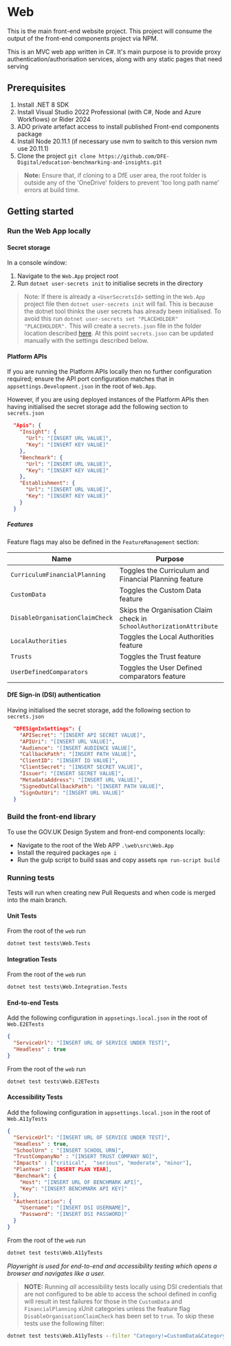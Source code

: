 # Web

This is the main front-end website project. This project will consume the output of the front-end components project via NPM.

This is an MVC web app written in C#. It's main purpose is to provide proxy authentication/authorisation services, along with any static pages that need serving

## Prerequisites

1. Install .NET 8 SDK
2. Install Visual Studio 2022 Professional (with C#, Node and Azure Workflows) or Rider 2024
3. ADO private artefact access to install published Front-end components package
4. Install Node 20.11.1 (if necessary use nvm to switch to this version nvm use 20.11.1)
5. Clone the project `git clone https://github.com/DFE-Digital/education-benchmarking-and-insights.git`

> **Note:** Ensure that, if cloning to a DfE user area, the root folder is outside any of the 'OneDrive' folders to prevent 'too long path name' errors at build time.

## Getting started

### Run the Web App locally

#### Secret storage

In a console window:

1. Navigate to the `Web.App` project root
2. Run `dotnet user-secrets init` to initialise secrets in the directory

> Note: If there is already a `<UserSecretsId>` setting in the `Web.App` project file then `dotnet user-secrets init` will fail. This is because the dotnet tool thinks the user secrets has already been initialised. To avoid this run `dotnet user-secrets set "PLACEHOLDER" "PLACEHOLDER".` This will create a `secrets.json` file in the folder location described [here](https://learn.microsoft.com/en-us/aspnet/core/security/app-secrets?view=aspnetcore-8.0&tabs=linux#how-the-secret-manager-tool-works). At this point `secrets.json` can be updated manually with the settings described below.

#### Platform APIs

If you are running the Platform APIs locally then no further configuration required; ensure the API port configuration matches that in `appsettings.Development.json` in the root of `Web.App`.

However, if you are using deployed instances of the Platform APIs then having initialised the secret storage add the following section to `secrets.json`

```json
  "Apis": {
    "Insight": {
      "Url": "[INSERT URL VALUE]",
      "Key": "[INSERT KEY VALUE]"
    },
    "Benchmark": {
      "Url": "[INSERT URL VALUE]",
      "Key": "[INSERT KEY VALUE]"
    },
    "Establishment": {
      "Url": "[INSERT URL VALUE]",
      "Key": "[INSERT KEY VALUE]"
    }
  }
```

##### Features

Feature flags may also be defined in the `FeatureManagement` section:

| Name                            | Purpose                                                              |
|---------------------------------|----------------------------------------------------------------------|
| `CurriculumFinancialPlanning`   | Toggles the Curriculum and Financial Planning feature                |
| `CustomData`                    | Toggles the Custom Data feature                                      |
| `DisableOrganisationClaimCheck` | Skips the Organisation Claim check in `SchoolAuthorizationAttribute` |
| `LocalAuthorities`              | Toggles the Local Authorities feature                                |
| `Trusts`                        | Toggles the Trust feature                                            |
| `UserDefinedComparators`        | Toggles the User Defined comparators feature                         |

#### DfE Sign-in (DSI) authentication

Having initialised the secret storage, add the following section to `secrets.json`

```json
  "DFESignInSettings": {
    "APISecret": "[INSERT API SECRET VALUE]",
    "APIUri": "[INSERT URL VALUE]",
    "Audience": "[INSERT AUDIENCE VALUE]",
    "CallbackPath": "[INSERT PATH VALUE]",
    "ClientID": "[INSERT ID VALUE]",
    "ClientSecret": "[INSERT SECRET VALUE]",
    "Issuer": "[INSERT SECRET VALUE]",
    "MetadataAddress": "[INSERT URL VALUE]",
    "SignedOutCallbackPath": "[INSERT PATH VALUE]",
    "SignOutUri": "[INSERT URL VALUE]"
  }
```

### Build the front-end library

To use the GOV.UK Design System and front-end components locally:

- Navigate to the root of the Web APP `.\web\src\Web.App`
- Install the required packages `npm i`
- Run the gulp script to build ssas and copy assets `npm run-script build`

### Running tests

Tests will run when creating new Pull Requests and when code is merged into the main branch.

#### Unit Tests

From the root of the `web` run

```bat
dotnet test tests\Web.Tests
```

#### Integration Tests

From the root of the `web` run

```bat
dotnet test tests\Web.Integration.Tests
```

#### End-to-end Tests

Add the following configuration in `appsetings.local.json` in the root of `Web.E2ETests`

```json
{
  "ServiceUrl": "[INSERT URL OF SERVICE UNDER TEST]",
  "Headless" : true
}
```

From the root of the `web` run

```bat
dotnet test tests\Web.E2ETests
```

#### Accessibility Tests

Add the following configuration in `appsettings.local.json` in the root of `Web.A11yTests`

```json
{
  "ServiceUrl": "[INSERT URL OF SERVICE UNDER TEST]",
  "Headless" : true,
  "SchoolUrn" : "[INSERT SCHOOL URN]",
  "TrustCompanyNo" : "[INSERT TRUST COMPANY NO]",
  "Impacts" : ["critical",  "serious", "moderate", "minor"],
  "PlanYear" : [INSERT PLAN YEAR],
  "Benchmark": {
    "Host": "[INSERT URL OF BENCHMARK API]",
    "Key": "[INSERT BENCHMARK API KEY]"
  },
  "Authentication": {
    "Username": "[INSERT DSI USERNAME]",
    "Password": "[INSERT DSI PASSWORD]"
  }
}
```

From the root of the `web` run

```bat
dotnet test tests\Web.A11yTests
```

_Playwright is used for end-to-end and accessibility testing which opens a browser and navigates like a user._

> **NOTE:** Running _all_ accessibility tests locally using DSI credentials that are not configured to be able to access the
> school defined in config will result in test failures for those in the `CustomData` and `FinancialPlanning` xUnit categories
> unless the feature flag `DisableOrganisationClaimCheck` has been set to `true`. To skip these tests use the following filter:

```bat
dotnet test tests\Web.A11yTests --filter "Category!=CustomData&Category!=FinancialPlanning"
```
